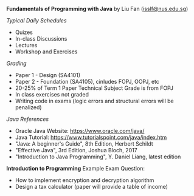 **Fundamentals of Programming with Java**
by Liu Fan (isslf@nus.edu.sg)

*Typical Daily Schedules*
- Quizes
- In-class Discussions
- Lectures
- Workshop and Exercises

*Grading*
- Paper 1 - Design (SA4101)
- Paper 2 - Foundation (SA4105), cinludes FOPJ, OOPJ, etc
- 20-25% of Term 1 Paper Technical Subject Grade is from FOPJ
- In class exercises not graded
- Writing code in exams (logic errors and structural errors will be penalized)

*Java References*
- Oracle Java Website: https://www.oracle.com/java/
- Java Tutorial: https://www.tutorialspoint.com/java/index.htm
- "Java: A beginner's Guide", 8th Edition, Herbert Schildt
- "Effective Java", 3rd Edition, Joshua Bloch, 2017
- "Introduction to Java Programming", Y. Daniel Liang, latest edition

**Introduction to Programming**
Example Exam Question:
- How to implement encryption and decryption algorithm
- Design a tax calculator (paper will provide a table of income)

